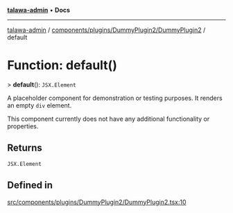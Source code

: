 [**talawa-admin**](../../../../../README.md) • **Docs**

***

[talawa-admin](../../../../../modules.md) / [components/plugins/DummyPlugin2/DummyPlugin2](../README.md) / default

# Function: default()

\> **default**(): `JSX.Element`

A placeholder component for demonstration or testing purposes.
It renders an empty `div` element.

This component currently does not have any additional functionality
or properties.

## Returns

`JSX.Element`

## Defined in

[src/components/plugins/DummyPlugin2/DummyPlugin2.tsx:10](https://github.com/PalisadoesFoundation/talawa-admin/blob/ec91a82db6f7a7a061fbb4ea9639f2bff335faa5/src/components/plugins/DummyPlugin2/DummyPlugin2.tsx#L10)
